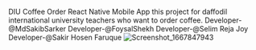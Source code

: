 DIU Coffee Order React Native Mobile App this project for daffodil international university teachers who want to order coffee.
Developer-@MdSakibSarker Developer-@FoysalShekh Developer-@Selim Reja Joy Developer-@Sakir Hosen Faruque
![Screenshot_1667847943](https://user-images.githubusercontent.com/95316668/200393718-d798fcac-2318-4819-86a8-1918fc72c733.png)
